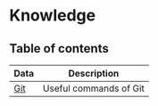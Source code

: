 # Knowledge

## Table of contents

Data                                                                 | Description
---------------------------------------------------------------------|:-----------------------:
[Git](https://github.com/YannMancel/Knowledge/blob/main/data/git.md) | Useful commands of Git |
